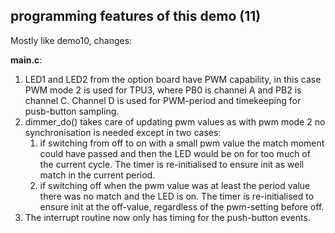 programming features of this demo (11)
---

Mostly like demo10, changes:

**main.c**:
1. LED1 and LED2 from the option board have PWM capability, in this case 
   PWM mode 2 is used for TPU3, where PB0 is channel A and PB2 is channel C. 
   Channel D is used for PWM-period and timekeeping for pusb-button sampling.
1. dimmer_do() takes care of updating pwm values as with pwm mode 2 no 
   synchronisation is needed except in two cases:
   1. if switching from off to on with a small pwm value the match moment 
      could have passed and then the LED would be on for too much of the 
      current cycle. The timer is re-initialised to ensure init as well match 
      in the current period.
   1. if switching off when the pwm value was at least the period value there 
      was no match and the LED is on. The timer is re-initialised to ensure
      init at the off-value, regardless of the pwm-setting before off.
1. The interrupt routine now only has timing for the push-button events.
